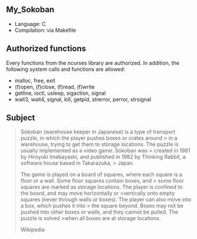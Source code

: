 ## My_Sokoban
* Language: C
* Compilation: via Makefile

## Authorized functions
Every functions from the ncurses library are authorized. In addition, the following system calls and functions are allowed:

* malloc, free, exit
* (f)open, (f)close, (f)read, (f)write
* getline, ioctl, usleep, sigaction, signal
* wait3, wait4, signal, kill, getpid, strerror, perror, strsignal

## Subject
> Sokoban (warehouse keeper in Japanese) is a type of transport puzzle, in which the player pushes boxes or crates around > in a warehouse, trying to get them to storage locations. The puzzle is usually implemented as a video game. Sokoban was > created in 1981 by Hiroyuki Imabayashi, and published in 1982 by Thinking Rabbit, a software house based in Takarazuka, > Japan.
>
> The game is played on a board of squares, where each square is a floor or a wall. Some floor squares contain boxes, and > some floor squares are marked as storage locations. The player is confined to the board, and may move horizontally or >vertically onto empty squares (never through walls or boxes). The player can also move into a box, which pushes it into > the square beyond. Boxes may not be pushed into other boxes or walls, and they cannot be pulled. The puzzle is solved >when all boxes are at storage locations.
>
> Wikipedia
